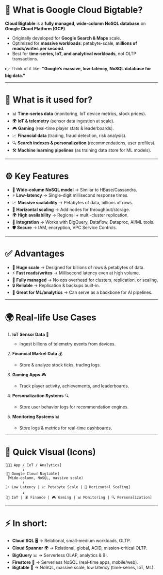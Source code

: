 # 🚀 What is Google Cloud Bigtable?

**Cloud Bigtable** is a **fully managed, wide-column NoSQL database** on **Google Cloud Platform (GCP)**.

* Originally developed for **Google Search & Maps** scale.
* Optimized for **massive workloads**: petabyte-scale, **millions of reads/writes per second**.
* Best for **time-series, IoT, and analytical workloads**, not OLTP transactions.

👉 Think of it like: **“Google’s massive, low-latency, NoSQL database for big data.”**

---

# 🎯 What is it used for?

* 📊 **Time-series data** (monitoring, IoT device metrics, stock prices).
* 🌍 **IoT & telemetry** (sensor data ingestion at scale).
* 🎮 **Gaming** (real-time player stats & leaderboards).
* 📈 **Financial data** (trading, fraud detection, risk analysis).
* 🔍 **Search indexes & personalization** (recommendations, user profiles).
* 🛠️ **Machine learning pipelines** (as training data store for ML models).

---

# ⚙️ Key Features

* 📂 **Wide-column NoSQL model** → Similar to HBase/Cassandra.
* ⚡ **Low-latency** → Single-digit millisecond response times.
* 📈 **Massive scalability** → Petabytes of data, billions of rows.
* 🔄 **Horizontal scaling** → Add nodes for throughput/storage.
* 🌍 **High availability** → Regional + multi-cluster replication.
* 🔗 **Integration** → Works with BigQuery, Dataflow, Dataproc, AI/ML tools.
* 🛡️ **Secure** → IAM, encryption, VPC Service Controls.

---

# ✅ Advantages

* 🚀 **Huge scale** → Designed for billions of rows & petabytes of data.
* ⚡ **Fast reads/writes** → Millisecond latency even at high volume.
* 🧩 **Fully managed** → No ops overhead for clusters, replication, or scaling.
* 🔒 **Reliable** → Replication & backups built-in.
* 🔗 **Great for ML/analytics** → Can serve as a backbone for AI pipelines.

---

# 🌍 Real-life Use Cases

1. **IoT Sensor Data** 📡

   * Ingest billions of telemetry events from devices.

2. **Financial Market Data** 💰

   * Store & analyze stock ticks, trading logs.

3. **Gaming Apps** 🎮

   * Track player activity, achievements, and leaderboards.

4. **Personalization Systems** 🔍

   * Store user behavior logs for recommendation engines.

5. **Monitoring Systems** 📊

   * Store logs & metrics for real-time dashboards.

---

# 🔄 Quick Visual (Icons)

```
[👨‍💻 App / IoT / Analytics]  
        ↓  
[📂 Google Cloud Bigtable]  
 (Wide-column, NoSQL, massive scale)  
        ↓  
[⚡ Low Latency | 📈 Petabyte Scale | 🔄 Horizontal Scaling]  
        ↓  
[📡 IoT | 💰 Finance | 🎮 Gaming | 📊 Monitoring | 🔍 Personalization]
```

---

# ⚡ In short:

* **Cloud SQL** 🖥️ → Relational, small-medium workloads, OLTP.
* **Cloud Spanner** 🌍 → Relational, global, ACID, mission-critical OLTP.
* **BigQuery** 📊 → Serverless OLAP, analytics & BI.
* **Firestore** 📱 → Serverless NoSQL (real-time apps, mobile/web).
* **Bigtable** 📂 → NoSQL, massive scale, low latency (time-series, IoT, ML).
